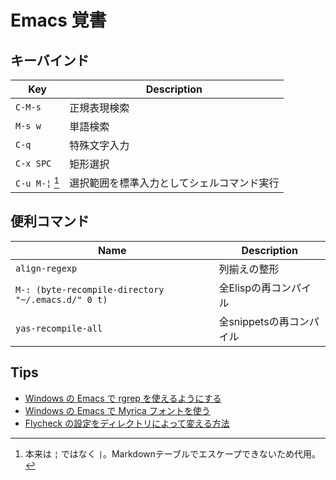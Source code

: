 # Emacs 覚書

## キーバインド

| Key            | Description                                |
| -------------- | ------------------------------------------ |
| `C-M-s`        | 正規表現検索                               |
| `M-s w`        | 単語検索                                   |
| `C-q`          | 特殊文字入力                               |
| `C-x SPC`      | 矩形選択                                   |
| `C-u M-¦` [^1] | 選択範囲を標準入力としてシェルコマンド実行 |

[^1]: 本来は `¦` ではなく `|`。Markdownテーブルでエスケープできないため代用。

## 便利コマンド

| Name                                               | Description              |
| -------------------------------------------------- | ------------------------ |
| `align-regexp`                                     | 列揃えの整形             |
| `M-: (byte-recompile-directory "~/.emacs.d/" 0 t)` | 全Elispの再コンパイル    |
| `yas-recompile-all`                                | 全snippetsの再コンパイル |

## Tips

- [Windows の Emacs で rgrep を使えるようにする](http://qiita.com/ybiquitous/items/2f2206ff7a557c4cbc11)
- [Windows の Emacs で Myrica フォントを使う](http://qiita.com/ybiquitous/items/5b319a62e9260b65bab0)
- [Flycheck の設定をディレクトリによって変える方法](http://qiita.com/ybiquitous/items/9366bc4599abf78eac54)
